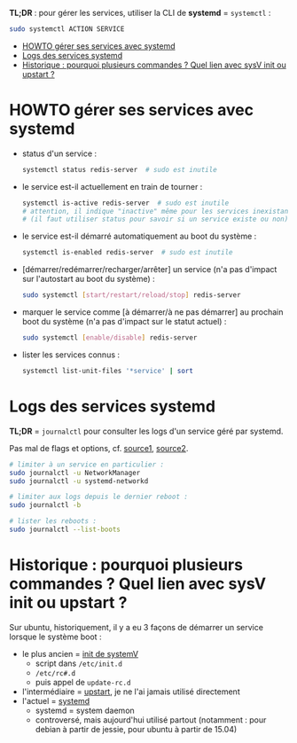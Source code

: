 **TL;DR** : pour gérer les services, utiliser la CLI de **systemd** = `systemctl` :

```sh
sudo systemctl ACTION SERVICE
```

* [HOWTO gérer ses services avec systemd](#howto-gérer-ses-services-avec-systemd)
* [Logs des services systemd](#logs-des-services-systemd)
* [Historique : pourquoi plusieurs commandes ? Quel lien avec sysV init ou upstart ?](#historique--pourquoi-plusieurs-commandes--quel-lien-avec-sysv-init-ou-upstart-)

# HOWTO gérer ses services avec systemd

- status d'un service :
    ```sh
    systemctl status redis-server  # sudo est inutile
    ```
- le service est-il actuellement en train de tourner :
    ```sh
    systemctl is-active redis-server  # sudo est inutile
    # attention, il indique "inactive" même pour les services inexistants
    # (il faut utiliser status pour savoir si un service existe ou non)
    ```
- le service est-il démarré automatiquement au boot du système :
    ```sh
    systemctl is-enabled redis-server  # sudo est inutile
    ```
- [démarrer/redémarrer/recharger/arrêter] un service  (n'a pas d'impact sur l'autostart au boot du système) :
    ```sh
    sudo systemctl [start/restart/reload/stop] redis-server
    ```
- marquer le service comme [à démarrer/à ne pas démarrer] au prochain boot du système (n'a pas d'impact sur le statut actuel) :
    ```sh
    sudo systemctl [enable/disable] redis-server
    ```
- lister les services connus :
    ```sh
    systemctl list-unit-files '*service' | sort
    ```

# Logs des services systemd

**TL;DR** = `journalctl` pour consulter les logs d'un service géré par systemd.

Pas mal de flags et options, cf. [source1](https://www.linuxtricks.fr/wiki/systemd-utiliser-journalctl-les-logs-de-systemd), [source2](https://www.loggly.com/ultimate-guide/using-journalctl/).

```sh
# limiter à un service en particulier :
sudo journalctl -u NetworkManager
sudo journalctl -u systemd-networkd

# limiter aux logs depuis le dernier reboot :
sudo journalctl -b

# lister les reboots :
sudo journalctl --list-boots
```


# Historique : pourquoi plusieurs commandes ? Quel lien avec sysV init ou upstart ?

Sur ubuntu, historiquement, il y a eu 3 façons de démarrer un service lorsque le système boot :

- le plus ancien = [init de systemV](https://fr.wikipedia.org/wiki/Init#%C2%AB_init_%C2%BB_de_Unix_System_V_(SysV_init))
    - script dans `/etc/init.d`
    - `/etc/rc#.d`
    - puis appel de `update-rc.d`
- l'intermédiaire = [upstart](https://fr.wikipedia.org/wiki/Upstart), je ne l'ai jamais utilisé directement
- l'actuel = [systemd](https://fr.wikipedia.org/wiki/Systemd)
    - systemd = system daemon
    - controversé, mais aujourd'hui utilisé partout (notamment : pour debian à partir de jessie, pour ubuntu à partir de 15.04)
